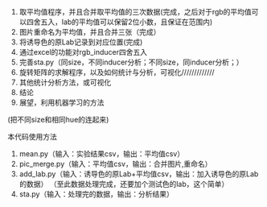 1. 取平均值程序，并且合并取平均值的三次数据(完成，之后对于rgb的平均值可以四舍五入，lab的平均值可以保留2位小数，且保证在范围内)
2. 图片重命名为平均值，并且合并三张（完成）
3. 将诱导色的原Lab记录到对应位置(完成)
4. 通过excel的功能对rgb_inducer四舍五入 
5. 完善sta.py（同size，不同inducer分析；不同size，同inducer分析；） 
6. 旋转矩阵的求解程序，以及如何统计与分析，可视化///////////// 
7. 其他统计分析方法，或可视化 
8. 结论 
9. 展望，利用机器学习的方法

(把不同size和相同hue的连起来)



本代码使用方法
1. mean.py（输入：实验结果csv，输出：平均值csv）
2. pic_merge.py（输入：平均值csv，输出：合并图片,重命名）
3. add_lab.py（输入：诱导色的原Lab+平均值csv，输出：加入诱导色的原Lab的数据）
（至此数据处理完成，还要加个测试色的lab，这个简单）
4. sta.py（输入：处理完的数据，输出：分析结果）